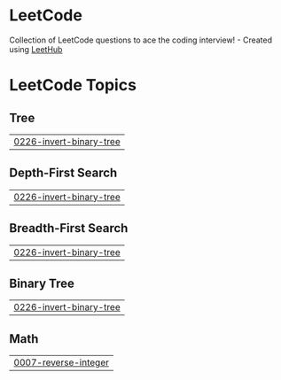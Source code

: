 # LeetCode
Collection of LeetCode questions to ace the coding interview! - Created using [LeetHub](https://github.com/QasimWani/LeetHub)

<!---LeetCode Topics Start-->
# LeetCode Topics
## Tree
|  |
| ------- |
| [0226-invert-binary-tree](https://github.com/Viktor-S-Ferreira/LeetCode/tree/master/0226-invert-binary-tree) |
## Depth-First Search
|  |
| ------- |
| [0226-invert-binary-tree](https://github.com/Viktor-S-Ferreira/LeetCode/tree/master/0226-invert-binary-tree) |
## Breadth-First Search
|  |
| ------- |
| [0226-invert-binary-tree](https://github.com/Viktor-S-Ferreira/LeetCode/tree/master/0226-invert-binary-tree) |
## Binary Tree
|  |
| ------- |
| [0226-invert-binary-tree](https://github.com/Viktor-S-Ferreira/LeetCode/tree/master/0226-invert-binary-tree) |
## Math
|  |
| ------- |
| [0007-reverse-integer](https://github.com/Viktor-S-Ferreira/LeetCode/tree/master/0007-reverse-integer) |
<!---LeetCode Topics End-->